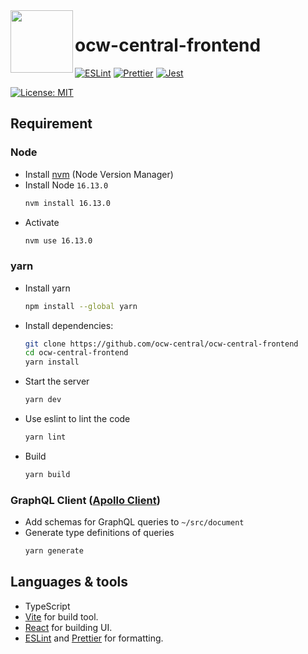 <img align="left" src=https://user-images.githubusercontent.com/44559556/196192159-7684237a-ba00-4ea4-8c37-3395acb19492.png width="100" height="100">

# ocw-central-frontend

[![ESLint](https://github.com/ocw-central/ocw-central-frontend/actions/workflows/ESLint.yml/badge.svg)](https://github.com/ocw-central/ocw-central-frontend/actions/workflows/ESLint.yml)
[![Prettier](https://github.com/ocw-central/ocw-central-frontend/actions/workflows/Prettier.yml/badge.svg)](https://github.com/ocw-central/ocw-central-frontend/actions/workflows/Prettier.yml)
[![Jest](https://github.com/ocw-central/ocw-central-frontend/actions/workflows/Jest.yml/badge.svg)](https://github.com/ocw-central/ocw-central-frontend/actions/workflows/Jest.yml)

[![License: MIT](https://img.shields.io/badge/license-MIT-blue)](https://img.shields.io/badge/license-MIT-blue)

## Requirement

### Node

- Install [nvm](https://github.com/nvm-sh/nvm) (Node Version Manager)
- Install Node `16.13.0`
  ```bash
  nvm install 16.13.0
  ```
- Activate
  ```bash
  nvm use 16.13.0
  ```

### yarn

- Install yarn

  ```bash
  npm install --global yarn
  ```

- Install dependencies:

  ```bash
  git clone https://github.com/ocw-central/ocw-central-frontend
  cd ocw-central-frontend
  yarn install
  ```

- Start the server

  ```bash
  yarn dev
  ```

- Use eslint to lint the code

  ```bash
  yarn lint
  ```

- Build

  ```bash
  yarn build
  ```

### GraphQL Client ([Apollo Client](https://www.apollographql.com/docs/react))

- Add schemas for GraphQL queries to `~/src/document`
- Generate type definitions of queries
  ```bash
  yarn generate
  ```

## Languages & tools

- TypeScript
- [Vite](https://vitejs.dev/) for build tool.
- [React](https://reactjs.org/) for building UI.
- [ESLint](https://eslint.org/) and [Prettier](https://**prettier**.io/) for formatting.

